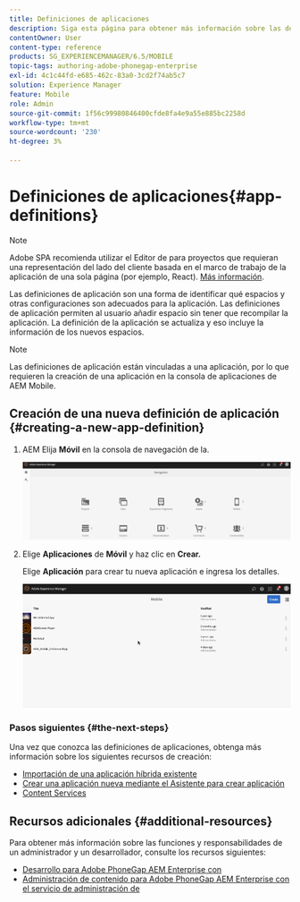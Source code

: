 ```yaml
---
title: Definiciones de aplicaciones
description: Siga esta página para obtener más información sobre las definiciones de aplicaciones, que son una forma de identificar qué espacios y otras configuraciones son adecuados para la aplicación. Las definiciones de aplicación permiten al usuario añadir espacio sin tener que recompilar la aplicación.
contentOwner: User
content-type: reference
products: SG_EXPERIENCEMANAGER/6.5/MOBILE
topic-tags: authoring-adobe-phonegap-enterprise
exl-id: 4c1c44fd-e685-462c-83a0-3cd2f74ab5c7
solution: Experience Manager
feature: Mobile
role: Admin
source-git-commit: 1f56c99980846400cfde8fa4e9a55e885bc2258d
workflow-type: tm+mt
source-wordcount: '230'
ht-degree: 3%

---
```


# Definiciones de aplicaciones{#app-definitions}

>[!NOTE]
>
>Adobe SPA recomienda utilizar el Editor de para proyectos que requieran una representación del lado del cliente basada en el marco de trabajo de la aplicación de una sola página (por ejemplo, React). [Más información](/help/sites-developing/spa-overview.md).

Las definiciones de aplicación son una forma de identificar qué espacios y otras configuraciones son adecuados para la aplicación. Las definiciones de aplicación permiten al usuario añadir espacio sin tener que recompilar la aplicación. La definición de la aplicación se actualiza y eso incluye la información de los nuevos espacios.

>[!NOTE]
>
>Las definiciones de aplicación están vinculadas a una aplicación, por lo que requieren la creación de una aplicación en la consola de aplicaciones de AEM Mobile.

## Creación de una nueva definición de aplicación {#creating-a-new-app-definition}

1. AEM Elija **Móvil** en la consola de navegación de la.

   ![chlimage_1-170](assets/chlimage_1-170.png)

1. Elige **Aplicaciones** de **Móvil** y haz clic en **Crear.**

   Elige **Aplicación** para crear tu nueva aplicación e ingresa los detalles.

   ![chlimage_1-11](assets/chlimage_1-11.gif)

### Pasos siguientes {#the-next-steps}

Una vez que conozca las definiciones de aplicaciones, obtenga más información sobre los siguientes recursos de creación:

* [Importación de una aplicación híbrida existente](/help/mobile/phonegap-adding-content-to-imported-app.md)
* [Crear una aplicación nueva mediante el Asistente para crear aplicación](/help/mobile/phonegap-create-new-app.md)
* [Content Services](/help/mobile/develop-content-as-a-service.md)

## Recursos adicionales {#additional-resources}

Para obtener más información sobre las funciones y responsabilidades de un administrador y un desarrollador, consulte los recursos siguientes:

* [Desarrollo para Adobe PhoneGap AEM Enterprise con](/help/mobile/developing-in-phonegap.md)
* [Administración de contenido para Adobe PhoneGap AEM Enterprise con el servicio de administración de](/help/mobile/administer-phonegap.md)
